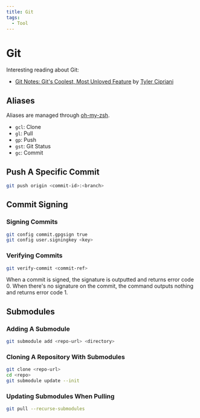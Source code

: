 ```yaml
---
title: Git
tags:
  - Tool
---
```

# Git

Interesting reading about Git:

- [Git Notes: Git's Coolest, Most Unloved
  Feature](https://tylercipriani.com/blog/2022/11/19/git-notes-gits-coolest-most-unloved-feature/)
  by [Tyler Cipriani](https://tylercipriani.com/)

## Aliases

Aliases are managed through [oh-my-zsh](/devops/oh-my-zsh).

* `gcl`: Clone
* `gl`: Pull
* `gp`: Push
* `gst`: Git Status
* `gc`: Commit

## Push A Specific Commit

```bash
git push origin <commit-id>:<branch>
```

## Commit Signing

### Signing Commits

```bash
git config commit.gpgsign true
git config user.signingkey <key>
```

### Verifying Commits

```bash
git verify-commit <commit-ref>
```

When a commit is signed, the signature is outputted and returns error code 0.
When there's no signature on the commit, the command outputs nothing and returns
error code 1.

## Submodules

### Adding A Submodule

```bash
git submodule add <repo-url> <directory>
```

### Cloning A Repository With Submodules

```bash
git clone <repo-url>
cd <repo>
git submodule update --init
```

### Updating Submodules When Pulling

```bash
git pull --recurse-submodules
```
